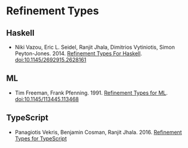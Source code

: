 # Refinement Types

## Haskell

* Niki Vazou, Eric L. Seidel, Ranjit Jhala, Dimitrios Vytiniotis, Simon Peyton-Jones. 2014. [Refinement Types For Haskell](http://goto.ucsd.edu/~nvazou/refinement_types_for_haskell.pdf). [doi:10.1145/2692915.2628161](http://dx.doi.org/10.1145/2692915.2628161)

## ML

* Tim Freeman, Frank Pfenning. 1991. [Refinement Types for ML](https://www.cs.cmu.edu/~fp/papers/pldi91.pdf). [doi:10.1145/113445.113468](http://dx.doi.org/10.1145/113445.113468)

## TypeScript

* Panagiotis Vekris, Benjamin Cosman, Ranjit Jhala. 2016. [Refinement Types for TypeScript](http://arxiv.org/pdf/1604.02480v1)
